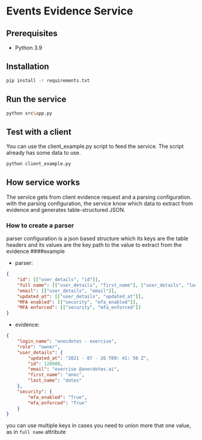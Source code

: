 # Events Evidence Service

## Prerequisites
- Python 3.9
## Installation
```bash
pip install -r requirements.txt
```

## Run the service
```bash
python src\app.py
```

## Test with a client
You can use the client_example.py script to feed the service.
The script already has some data to use.

```bash
python client_example.py
```

## How service works
The service gets from client evidence request and a parsing configuration. \
with the parsing configuration, the service know which data to extract from evidence and generates table-structured JSON.

### How to create a parser
parser configuration is a json based structure which its keys are the table headers and its values are the key path to the value to extract from the evidence
####example
- parser:
```json
{
    "id": [["user_details", "id"]],
    "full name": [["user_details", "first_name"], ["user_details", "last_name"]],
    "email": [["user_details", "email"]],
    "updated_at": [["user_details", "updated_at"]],
    "MFA enabled": [["security", "mfa_enabled"]],
    "MFA enforced": [["security", "mfa_enforced"]]
}
```
- evidence:
```json
{
    "login_name": "anecdotes - exercise",
    "role": "owner",
    "user_details": {
        "updated_at": "2021 - 07 - 26 T09: 41: 56 Z",
        "id": 120000,
        "email": "exercise @anecdotes.ai",
        "first_name": "anec",
        "last_name": "dotes"
    },
    "security": {
        "mfa_enabled": "True",
        "mfa_enforced": "True"
    }
}
```
you can use multiple keys in cases you need to union more that one value, as in ```full name``` attribute